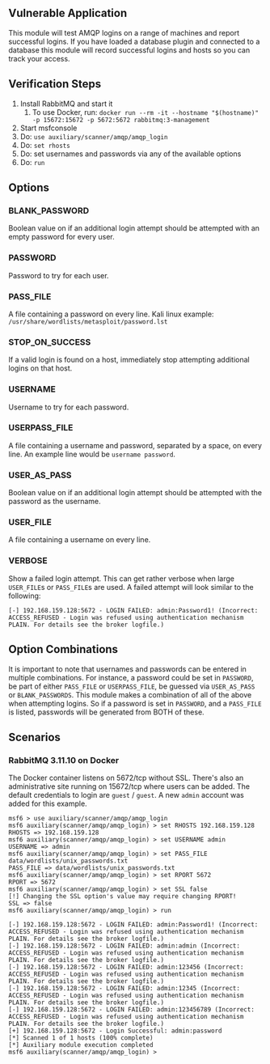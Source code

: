 ## Vulnerable Application

This module will test AMQP logins on a range of machines and report successful logins.  If you have loaded a database
plugin and connected to a database this module will record successful logins and hosts so you can track your access.

## Verification Steps

1. Install RabbitMQ and start it
   1. To use Docker, run: `docker run --rm -it --hostname "$(hostname)" -p 15672:15672 -p 5672:5672 rabbitmq:3-management`
2. Start msfconsole
3. Do: `use auxiliary/scanner/amqp/amqp_login`
4. Do: `set rhosts`
5. Do: set usernames and passwords via any of the available options
6. Do: `run`

## Options

### BLANK_PASSWORD

Boolean value on if an additional login attempt should be attempted with an empty password for every user.

### PASSWORD

Password to try for each user.

### PASS_FILE

A file containing a password on every line. Kali linux example: `/usr/share/wordlists/metasploit/password.lst`

### STOP_ON_SUCCESS

If a valid login is found on a host, immediately stop attempting additional logins on that host.

### USERNAME

Username to try for each password.

### USERPASS_FILE

A file containing a username and password, separated by a space, on every line. An example line would be `username
password`.

### USER_AS_PASS

Boolean value on if an additional login attempt should be attempted with the password as the username.

### USER_FILE

A file containing a username on every line.

### VERBOSE

Show a failed login attempt. This can get rather verbose when large `USER_FILE`s or `PASS_FILE`s are used. A failed
attempt will look similar to the following:

```
[-] 192.168.159.128:5672 - LOGIN FAILED: admin:Password1! (Incorrect: ACCESS_REFUSED - Login was refused using authentication mechanism PLAIN. For details see the broker logfile.)
```

## Option Combinations

It is important to note that usernames and passwords can be entered in multiple combinations. For instance, a password
could be set in `PASSWORD`, be part of either `PASS_FILE` or `USERPASS_FILE`, be guessed via `USER_AS_PASS` or
`BLANK_PASSWORDS`. This module makes a combination of all of the above when attempting logins. So if a password is set
in `PASSWORD`, and a `PASS_FILE` is listed, passwords will be generated from BOTH of these.

## Scenarios
### RabbitMQ 3.11.10 on Docker

The Docker container listens on 5672/tcp without SSL. There's also an administrative site running on 15672/tcp where
users can be added. The default credentials to login are `guest` / `guest`. A new `admin` account was added for this
example.

```
msf6 > use auxiliary/scanner/amqp/amqp_login 
msf6 auxiliary(scanner/amqp/amqp_login) > set RHOSTS 192.168.159.128
RHOSTS => 192.168.159.128
msf6 auxiliary(scanner/amqp/amqp_login) > set USERNAME admin
USERNAME => admin
msf6 auxiliary(scanner/amqp/amqp_login) > set PASS_FILE data/wordlists/unix_passwords.txt
PASS_FILE => data/wordlists/unix_passwords.txt
msf6 auxiliary(scanner/amqp/amqp_login) > set RPORT 5672
RPORT => 5672
msf6 auxiliary(scanner/amqp/amqp_login) > set SSL false
[!] Changing the SSL option's value may require changing RPORT!
SSL => false
msf6 auxiliary(scanner/amqp/amqp_login) > run

[-] 192.168.159.128:5672 - LOGIN FAILED: admin:Password1! (Incorrect: ACCESS_REFUSED - Login was refused using authentication mechanism PLAIN. For details see the broker logfile.)
[-] 192.168.159.128:5672 - LOGIN FAILED: admin:admin (Incorrect: ACCESS_REFUSED - Login was refused using authentication mechanism PLAIN. For details see the broker logfile.)
[-] 192.168.159.128:5672 - LOGIN FAILED: admin:123456 (Incorrect: ACCESS_REFUSED - Login was refused using authentication mechanism PLAIN. For details see the broker logfile.)
[-] 192.168.159.128:5672 - LOGIN FAILED: admin:12345 (Incorrect: ACCESS_REFUSED - Login was refused using authentication mechanism PLAIN. For details see the broker logfile.)
[-] 192.168.159.128:5672 - LOGIN FAILED: admin:123456789 (Incorrect: ACCESS_REFUSED - Login was refused using authentication mechanism PLAIN. For details see the broker logfile.)
[+] 192.168.159.128:5672 - Login Successful: admin:password
[*] Scanned 1 of 1 hosts (100% complete)
[*] Auxiliary module execution completed
msf6 auxiliary(scanner/amqp/amqp_login) > 
```
